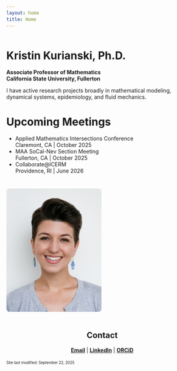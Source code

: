 ```yaml
---
layout: home
title: Home
---
```

<div style="display: flex; align-items: flex-start; gap: 1.5rem; flex-wrap: wrap;">
  <div style="flex: 1; min-width: 250px;">
    <h1>Kristin Kurianski, Ph.D.</h1>
    <p><strong>Associate Professor of Mathematics<br />
    California State University, Fullerton</strong></p>
    <p>I have active research projects broadly in mathematical modeling, dynamical systems, epidemiology, and fluid mechanics.</p>
    <h1>Upcoming Meetings</h1>
    <ul>
      <li>
        Applied Mathematics Intersections Conference<br />Claremont, CA | October 2025
      </li>
      <li>
        MAA SoCal-Nev Section Meeting<br />Fullerton, CA | October 2025
      </li>
      <li>
        Collaborate@ICERM<br />Providence, RI | June 2026
      </li>
    </ul>
  </div>
  <div style="flex: 0 0 250px; align-self: flex-start;">
    <img src="/images/2022_0Kurianski_headshot.png" alt="Kristin Kurianski headshot" style="max-width: 100%; border-radius: 8px; margin-top: 0;" />
  </div>
</div>
<br />

<h2 style="text-align:center;">Contact</h2>
<div style="text-align:center;">
  <strong><a href="mailto:kkurianski@fullerton.edu" style="color:3366CC">Email</a></strong> | 
  <strong><a href="https://www.linkedin.com/in/kristin-kurianski" style="color:3366CC">LinkedIn</a></strong> | <strong><a href="https://orcid.org/0000-0002-7550-4049" style="color:3366CC">ORCiD</a></strong>
</div>

<p><sup><sub>Site last modified: September 22, 2025</sub></sup></p>

